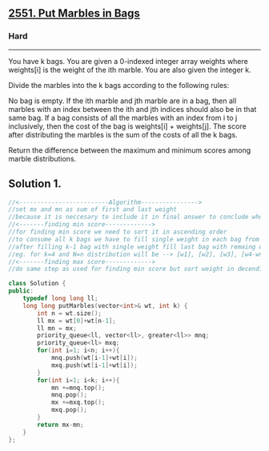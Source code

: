 ​<h2><a href="https://leetcode.com/problems/put-marbles-in-bags/">2551. Put Marbles in Bags</a></h2><h3>Hard</h3><hr><div><p>You have k bags. You are given a 0-indexed integer array weights where weights[i] is the weight of the ith marble. You are also given the integer k.

Divide the marbles into the k bags according to the following rules:

No bag is empty.
If the ith marble and jth marble are in a bag, then all marbles with an index between the ith and jth indices should also be in that same bag.
If a bag consists of all the marbles with an index from i to j inclusively, then the cost of the bag is weights[i] + weights[j].
The score after distributing the marbles is the sum of the costs of all the k bags.

Return the difference between the maximum and minimum scores among marble distributions.</p>





## Solution 1.

```cpp
//<-------------------------Algorithm---------------->
//set mx and mn as sum of first and last weight
//because it is neccesary to include it in final answer to conclude whole array
//<-------finding min score------------->
//for finding min score we need to sort it in ascending order
//to consume all k bags we have to fill single weight in each bag from smaller one
//after filling k-1 bag with single weight fill last bag with remaing weight
//eg. for k=4 and N=n distribution will be --> [w1], [w2], [w3], [w4-wn]
//<-------finding max score------------->
//do same step as used for finding min score but sort weight in decending order

class Solution {
public:
    typedef long long ll;
    long long putMarbles(vector<int>& wt, int k) {
        int n = wt.size();
        ll mx = wt[0]+wt[n-1];
        ll mn = mx;
        priority_queue<ll, vector<ll>, greater<ll>> mnq;
        priority_queue<ll> mxq;
        for(int i=1; i<n; i++){
            mnq.push(wt[i-1]+wt[i]);
            mxq.push(wt[i-1]+wt[i]);
        }
        for(int i=1; i<k; i++){
            mn +=mnq.top();
            mnq.pop();
            mx +=mxq.top();
            mxq.pop();
        }
        return mx-mn;
    }
};
```
